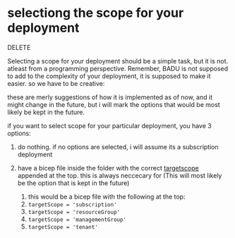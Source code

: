 # selectiong the scope for your deployment

DELETE




Selecting a scope for your deployment should be a simple task, but it is not. atleast from a programming perspective. Remember, BADU is not supposed to add to the complexity of your deployment, it is supposed to make it easier. so we have to be creative:

these are merly suggestions of how it is implemented as of now, and it might change in the future, but i will mark the options that would be most likely be kept in the future.

if you want to select scope for your particular deployment, you have 3 options:

1. do nothing. if no options are selected, i will assume its a subscription deployment

2. have a bicep file inside the folder with the correct [targetscope](https://learn.microsoft.com/en-us/azure/azure-resource-manager/bicep/deploy-to-resource-group?tabs=azure-cli) appended at the top. this is always neccecary for  (This will most likely be the option that is kept in the future)
   1. this would be a bicep file with the following at the top:
   2. `targetScope = 'subscription'`
   3. `targetScope = 'resourceGroup'`
   4. `targetScope = 'managementGroup'`
   5. `targetScope = 'tenant'`
